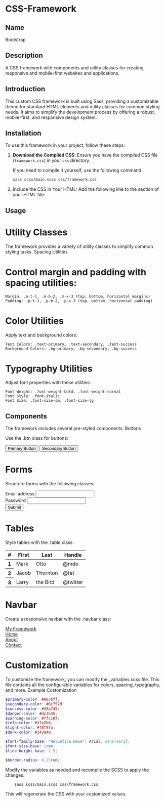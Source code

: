 # CSS-Framework

## Name
Bootstrap

## Description
A CSS framework with components and utility classes for creating responsive and mobile-first websites and applications.

## Introduction
This custom CSS framework is built using Sass, providing a customizable theme for standard HTML elements and utility classes for common styling needs. It aims to simplify the development process by offering a robust, mobile-first, and responsive design system.

## Installation
To use this framework in your project, follow these steps:

1. **Download the Compiled CSS**: Ensure you have the compiled CSS file (`framework.css`) in your `css` directory.
   
   If you need to compile it yourself, use the following command:
   ```bash
   sass scss/main.scss css/framework.css

2. Include the CSS in Your HTML: Add the following line to the <head> section of your HTML file:
    
   <link rel="stylesheet" href="css/framework.css">

## Usage
# Utility Classes

The framework provides a variety of utility classes to simplify common styling tasks.
Spacing Utilities

# Control margin and padding with spacing utilities:

    Margin: .m-t-1, .m-b-2, .m-x-3 (top, bottom, horizontal margins)
    Padding: .p-t-1, .p-b-2, .p-x-3 (top, bottom, horizontal padding)

# Color Utilities

Apply text and background colors:

    Text Colors: .text-primary, .text-secondary, .text-success
    Background Colors: .bg-primary, .bg-secondary, .bg-success

# Typography Utilities

Adjust font properties with these utilities:

    Font Weight: .font-weight-bold, .font-weight-normal
    Font Style: .font-italic
    Font Size: .font-size-sm, .font-size-lg

## Components

The framework includes several pre-styled components:
Buttons

Use the .btn class for buttons:

<button class="btn">Primary Button</button>
<button class="btn btn-secondary">Secondary Button</button>

# Forms

Structure forms with the following classes:

<form>
  <div class="form-group">
    <label for="exampleInputEmail1">Email address</label>
    <input type="email" class="form-control" id="exampleInputEmail1" aria-describedby="emailHelp">
  </div>
  <div class="form-group">
    <label for="exampleInputPassword1">Password</label>
    <input type="password" class="form-control" id="exampleInputPassword1">
  </div>
  <button type="submit" class="btn">Submit</button>
</form>

# Tables

Style tables with the .table class:

<table class="table">
  <thead>
    <tr>
      <th scope="col">#</th>
      <th scope="col">First</th>
      <th scope="col">Last</th>
      <th scope="col">Handle</th>
    </tr>
  </thead>
  <tbody>
    <tr>
      <th scope="row">1</th>
      <td>Mark</td>
      <td>Otto</td>
      <td>@mdo</td>
    </tr>
    <tr>
      <th scope="row">2</th>
      <td>Jacob</td>
      <td>Thornton</td>
      <td>@fat</td>
    </tr>
    <tr>
      <th scope="row">3</th>
      <td>Larry</td>
      <td>the Bird</td>
      <td>@twitter</td>
    </tr>
  </tbody>
</table>

# Navbar

Create a responsive navbar with the .navbar class:

<nav class="navbar">
  <a href="#" class="navbar-brand">My Framework</a>
  <div class="navbar-nav">
    <div class="nav-item">
      <a class="nav-link" href="#">Home</a>
    </div>
    <div class="nav-item">
      <a class="nav-link" href="#">About</a>
    </div>
    <div class="nav-item">
      <a class="nav-link" href="#">Contact</a>
    </div>
  </div>
</nav>

# Customization

To customize the framework, you can modify the _variables.scss file. This file contains all the configurable variables for colors, spacing, typography, and more.
Example Customization

``` scss
$primary-color: #007bff;
$secondary-color: #6c757d;
$success-color: #28a745;
$danger-color: #dc3545;
$warning-color: #ffc107;
$info-color: #17a2b8;
$light-color: #f8f9fa;
$dark-color: #343a40;

$font-family-base: "Helvetica Neue", Arial, sans-serif;
$font-size-base: 1rem;
$line-height-base: 1.5;

$border-radius: 0.25rem;
```
Modify the variables as needed and recompile the SCSS to apply the changes:

```bash 
    sass scss/main.scss css/framework.css
```
This will regenerate the CSS with your customized values.
